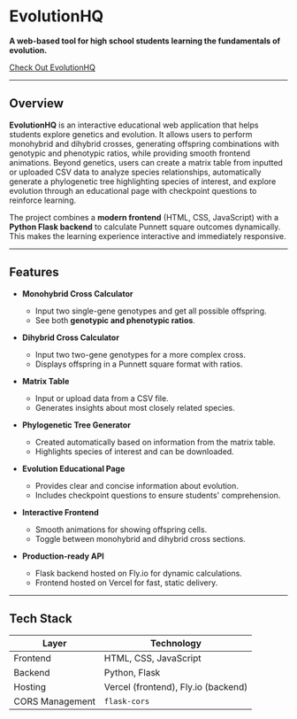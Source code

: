 # EvolutionHQ

**A web-based tool for high school students learning the fundamentals of evolution.**

[Check Out EvolutionHQ](https://www.evolutionhq.org)

---

## Overview

**EvolutionHQ** is an interactive educational web application that helps students explore genetics and evolution. It allows users to perform monohybrid and dihybrid crosses, generating offspring combinations with genotypic and phenotypic ratios, while providing smooth frontend animations. Beyond genetics, users can create a matrix table from inputted or uploaded CSV data to analyze species relationships, automatically generate a phylogenetic tree highlighting species of interest, and explore evolution through an educational page with checkpoint questions to reinforce learning.

The project combines a **modern frontend** (HTML, CSS, JavaScript) with a **Python Flask backend** to calculate Punnett square outcomes dynamically. This makes the learning experience interactive and immediately responsive.

---

## Features

- **Monohybrid Cross Calculator**  
  - Input two single-gene genotypes and get all possible offspring.  
  - See both **genotypic and phenotypic ratios**.  

- **Dihybrid Cross Calculator**  
  - Input two two-gene genotypes for a more complex cross.  
  - Displays offspring in a Punnett square format with ratios.  

- **Matrix Table**
  - Input or upload data from a CSV file.
  - Generates insights about most closely related species.

- **Phylogenetic Tree Generator**
  - Created automatically based on information from the matrix table.
  - Highlights species of interest and can be downloaded.

- **Evolution Educational Page**
  - Provides clear and concise information about evolution.
  - Includes checkpoint questions to ensure students' comprehension.

- **Interactive Frontend**  
  - Smooth animations for showing offspring cells.  
  - Toggle between monohybrid and dihybrid cross sections.  

- **Production-ready API**  
  - Flask backend hosted on Fly.io for dynamic calculations.  
  - Frontend hosted on Vercel for fast, static delivery.  

---

## Tech Stack

| Layer           | Technology                 |
|-----------------|----------------------------|
| Frontend        | HTML, CSS, JavaScript      |
| Backend         | Python, Flask              |
| Hosting         | Vercel (frontend), Fly.io (backend) |
| CORS Management | `flask-cors`               |